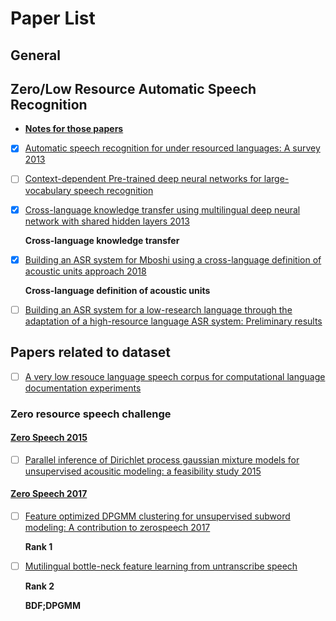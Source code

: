 # Paper List

## General 



## Zero/Low Resource Automatic Speech Recognition

- [**Notes for those papers**](https://hackmd.io/Gt5qkoVeTj-39Xn-bwYK5w?edit) 

- [x] [Automatic speech recognition for under resourced languages: A survey 2013]( https://www.sciencedirect.com/science/article/pii/S0167639313000988)

- [ ] [Context-dependent Pre-trained deep neural networks for large-vocabulary speech recognition](https://www.microsoft.com/en-us/research/wp-content/uploads/2016/02/dbn4lvcsr-transaslp.pdf)

- [x] [Cross-language knowledge transfer using multilingual deep neural network with shared hidden layers 2013](https://www.microsoft.com/en-us/research/wp-content/uploads/2016/02/DNN-MultiLingual-ICASSP2013.pdf)

  **Cross-language knowledge transfer**

- [x] [Building an ASR system for Mboshi using a cross-language definition of acoustic units approach 2018](http://odettescharenborg.ruhosting.nl/wp-content/uploads/2015/02/mboshi_revised.pdf)

  **Cross-language definition of acoustic units**

- [ ] [Building an ASR system for a low-research language through the adaptation of a high-resource language ASR system: Preliminary results](https://www.semanticscholar.org/paper/Building-an-ASR-System-for-a-Low-research-Language-Scharenborg-Ciannella/d04806f26584b923105c731e2e6f63b433dd96ea)

## Papers related to dataset

- [ ] [A very low resouce language speech corpus for computational language documentation experiments](https://arxiv.org/pdf/1710.03501.pdf)

### Zero resource speech challenge

#### [Zero Speech 2015](https://zerospeech.com/2015/track_1.html#track1-2015)

- [ ] [Parallel inference of Dirichlet process gaussian mixture models for unsupervised acousitic modeling: a feasibility study 2015](https://www.semanticscholar.org/paper/Parallel-inference-of-dirichlet-process-Gaussian-a-Chen-Leung/6d2da2de9b8ffd78d2033f3f112015d261424470)

#### [Zero Speech 2017](https://zerospeech.com/2017/)

- [ ] [Feature optimized DPGMM clustering for unsupervised subword modeling: A contribution to zerospeech 2017](https://ieeexplore.ieee.org/document/8269011)

  **Rank 1**

- [ ] [Mutilingual bottle-neck feature learning from untranscribe speech](https://ieeexplore.ieee.org/document/8269009)

  **Rank 2**

  **BDF;DPGMM**


 

 